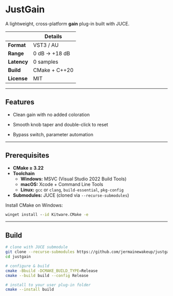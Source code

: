 # JustGain

A lightweight, cross-platform **gain** plug-in built with JUCE.

|            | Details |
|------------|---------|
| **Format** | VST3 / AU |
| **Range**  | 0 dB → +18 dB |
| **Latency**| 0 samples |
| **Build**  | CMake + C++20 |
| **License**| MIT |

---
## Features
- Clean gain with no added coloration

- Smooth knob taper and double-click to reset

- Bypass switch, parameter automation

---
## Prerequisites

- **CMake ≥ 3.22**
- **Toolchain**
  - **Windows:** MSVC (Visual Studio 2022 Build Tools)  
  - **macOS:** Xcode + Command Line Tools  
  - **Linux:** `gcc` or `clang`, `build-essential`, `pkg-config`
- **Submodules:** JUCE (cloned via `--recurse-submodules`)

Install CMake on Windows:
```bat
winget install --id Kitware.CMake -e
```
---
## Build

```bash
# clone with JUCE submodule
git clone --recurse-submodules https://github.com/jermainewakeup/justgain.git
cd justgain

# configure & build
cmake -Bbuild -DCMAKE_BUILD_TYPE=Release
cmake --build build --config Release

# install to your user plug-in folder
cmake --install build
